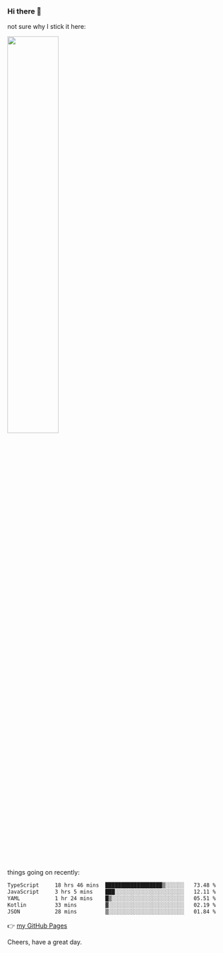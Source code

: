 ### Hi there 👋

not sure why I stick it here:

[<img width="48%" src="https://github-readme-stats.vercel.app/api?username=ykzhukian&show_icons=true&theme=dracula">](https://github.com/anuraghazra/github-readme-stats)


things going on recently:

<!--START_SECTION:waka-->

```txt
TypeScript     18 hrs 46 mins  ██████████████████▒░░░░░░   73.48 %
JavaScript     3 hrs 5 mins    ███░░░░░░░░░░░░░░░░░░░░░░   12.11 %
YAML           1 hr 24 mins    █▒░░░░░░░░░░░░░░░░░░░░░░░   05.51 %
Kotlin         33 mins         ▓░░░░░░░░░░░░░░░░░░░░░░░░   02.19 %
JSON           28 mins         ▒░░░░░░░░░░░░░░░░░░░░░░░░   01.84 %
```

<!--END_SECTION:waka-->

👉 [my GitHub Pages](https://ykzhukian.github.io)

Cheers, have a great day.

